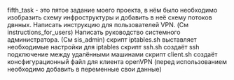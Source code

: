 fifth_task - это пятое задание моего проекта, в нём было необходимо изобразить схему инфроструктуры и добавить в неё схему потоков двнных. 
Написать инструкцию для пользователей VPN. (См instructions_for_users)
Написать руководство системного администратора. (См sis_admin)
скрипт iptables.sh выставляет необходимые настройки для iptables
скрипт ssh.sh создаёт ssh подключение между удалёнными машинами
скрипт client.sh создаёт консфигурационный файл для клиента openVPN (перед использованием необходимо добавить в переменные свои данные)